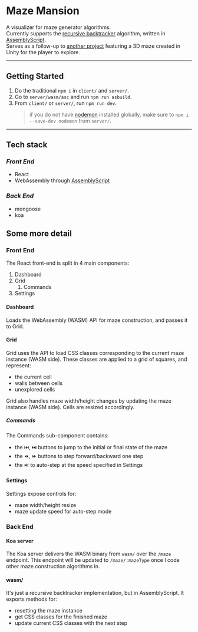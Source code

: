# Maze Mansion

A visualizer for maze generator algorithms. \
Currently supports the [recursive backtracker] algorithm, written in [AssemblyScript].  \
Serves as a follow-up to [another project](https://github.com/eloyrobillard/Legum-s-Halls) featuring a 3D maze created in Unity for the player to explore.

[recursive backtracker]: https://www.wikiwand.com/en/Maze_generation_algorithm#/Randomized_depth-first_search
[AssemblyScript]: https://www.assemblyscript.org/

***

## Getting Started

1. Do the traditional `npm i` in `client/` and `server/`.
2. Go to `server/wasm/asc` and run `npm run asbuild`.
3. From `client/` or `server/`, run `npm run dev`.
   > if you do not have [nodemon] installed globally, make sure to `npm i --save-dev nodemon` from `server/`.

[nodemon]: https://nodemon.io/

***

## Tech stack

### _Front End_

- React
- WebAssembly through [AssemblyScript]

### _Back End_

- mongoose
- koa

## Some more detail

### Front End

The React front-end is split in 4 main components:

1. Dashboard
2. Grid
   1. Commands
3. Settings

#### Dashboard

Loads the WebAssembly (WASM) API for maze construction, and passes it to Grid.

#### Grid

Grid uses the API to load CSS classes corresponding to the current maze instance (WASM side). These classes are applied to a grid of squares, and represent:

- the current cell
- walls between cells
- unexplored cells

Grid also handles maze width/height changes by updating the maze instance (WASM side). Cells are resized accordingly.

##### Commands

The Commands sub-component contains:

- the ⏮️, ⏭️ buttons to jump to the initial or final state of the maze
- the ⏪, ⏩ buttons to step forward/backward one step
- the ⏯️️ to auto-step at the speed specified in Settings

#### Settings

Settings expose controls for:

- maze width/height resize
- maze update speed for auto-step mode

### Back End

#### Koa server

The Koa server delivers the WASM binary from `wasm/` over the `/maze` endpoint. This endpoint will be updated to `/maze/:mazeType` once I code other maze construction algorithms in.

#### wasm/

It's just a recursive backtracker implementation, but in AssemblyScript. It exports methods for:

- resetting the maze instance
- get CSS classes for the finished maze
- update current CSS classes with the next step
